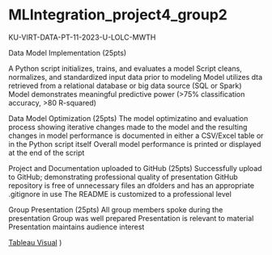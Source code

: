# MLIntegration_project4_group2
KU-VIRT-DATA-PT-11-2023-U-LOLC-MWTH

Data Model Implementation (25pts)

  A Python script initializes, trains, and evaluates a model
  Script cleans, normalizes, and standardized input data prior to modeling
  Model utilizes dta retrieved from a relational database or big data source (SQL or Spark)
  Model demonstrates meaningful predictive power (>75% classification accuracy, >80 R-squared)

Data Model Optimization (25pts)
  The model optimizatino and evaluation process showing iterative changes made to the model and the resulting changes in model performance is documented in either a CSV/Excel table or in the Python script itself
  Overall model performance is printed or displayed at the end of the script

Project and Documentation uploaded to GitHub (25pts)
  Successfully upload to GitHub; demonstrating professional quality of presentation
  GitHub repository is free of unnecessary files an dfolders and has an appropriate .gitignore in use
  The README is customized to a professional level

Group Presentation (25pts)
  All group members spoke during the presentation
  Group was well prepared
  Presentation is relevant to material
  Presentation maintains audience interest

[Tableau Visual](https://public.tableau.com/app/profile/hilari.waters/viz/Project4_Viz/AvgPricebyZip)
)
  
